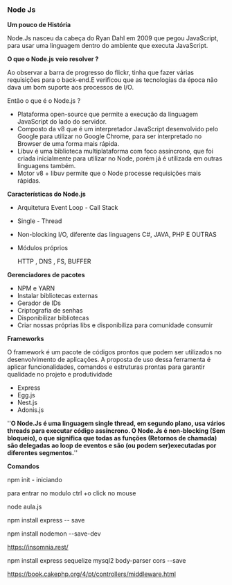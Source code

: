 ### Node Js

**Um pouco de História**

Node.Js nasceu da cabeça do Ryan Dahl em 2009 que pegou JavaScript, para usar uma linguagem dentro do ambiente que executa JavaScript.

**O que o Node.js veio resolver ?**

Ao observar a barra de progresso do flickr, tinha que fazer várias requisições para o back-end.E verificou que as tecnologias da época não dava um bom suporte aos processos de I/O.

Então o que é o Node.js ?

- Plataforma open-source que permite a execução da linguagem JavaScript do lado do servidor.
- Composto da v8 que é um interpretador JavaScript desenvolvido pelo Google para utilizar no Google Chrome, para ser interpretado no Browser de uma forma mais rápida.
- Libuv é uma biblioteca multiplataforma com foco assíncrono, que foi criada inicialmente para utilizar no Node, porém já é utilizada em outras linguagens também.
- Motor v8 + libuv permite que o Node processe requisições mais rápidas.

**Características do Node.js**

- Arquitetura Event Loop - Call Stack

- Single - Thread

- Non-blocking I/O, diferente  das linguagens C#, JAVA, PHP E OUTRAS

- Módulos próprios

   HTTP , DNS , FS, BUFFER

**Gerenciadores de pacotes**

- NPM  e YARN
- Instalar bibliotecas externas
- Gerador de IDs
- Criptografia de senhas
- Disponibilizar bibliotecas
- Criar nossas próprias libs e disponibiliza para comunidade consumir

**Frameworks**

O framework é um pacote de códigos prontos que podem ser utilizados no desenvolvimento de aplicações. A proposta de uso dessa ferramenta é aplicar funcionalidades, comandos e estruturas prontas para garantir qualidade no projeto e produtividade

- Express
- Egg.js
- Nest.js
- Adonis.js

''**O Node.Js é uma linguagem single thread, em segundo plano, usa vários threads para executar código assíncrono. O Node.Js é non-blocking (Sem bloqueio), o que significa que todas as funções (Retornos de chamada) são delegadas ao loop de eventos e são (ou podem ser)executadas por diferentes segmentos.**''

**Comandos** 

npm init - iniciando

para entrar no modulo ctrl +o click no mouse

node aula.js

npm install express -- save

npm install nodemon --save-dev

https://insomnia.rest/

npm install express sequelize mysql2 body-parser cors --save

https://book.cakephp.org/4/pt/controllers/middleware.html























